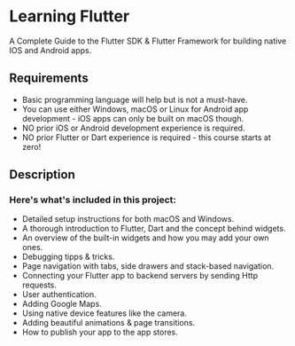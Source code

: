 # Learning Flutter
A Complete Guide to the Flutter SDK & Flutter Framework for building native IOS and Android apps.
## Requirements
* Basic programming language will help but is not a must-have.
* You can use either Windows, macOS or Linux for Android app development - iOS apps can only be built on macOS though.
* NO prior iOS or Android development experience is required.
* NO prior Flutter or Dart experience is required - this course starts at zero!
## Description
### Here's what's included in this project:
* Detailed setup instructions for both macOS and Windows.
* A thorough introduction to Flutter, Dart and the concept behind widgets.
* An overview of the built-in widgets and how you may add your own ones.
* Debugging tipps & tricks.
* Page navigation with tabs, side drawers and stack-based navigation.
* Connecting your Flutter app to backend servers by sending Http requests.
* User authentication.
* Adding Google Maps.
* Using native device features like the camera.
* Adding beautiful animations & page transitions.
* How to publish your app to the app stores.

